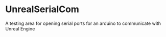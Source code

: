 # UnrealSerialCom
A testing area for opening serial ports for an arduino to communicate with Unreal Engine
